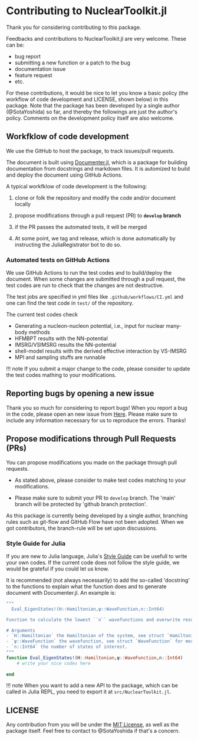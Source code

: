 # Contributing to NuclearToolkit.jl

Thank you for considering contributing to this package.

Feedbacks and contributions to NuclearToolkit.jl are very welcome.
These can be:
- bug report
- submitting a new function or a patch to the bug
- documentation issue
- feature request
- etc.

For these contributions, it would be nice to let you know a basic policy (the workflow of code development and LICENSE, shown below) in this package.
Note that the package has been developed by a single author (@SotaYoshida) so far, and thereby the followings are just the author's policy. Comments on the development policy itself are also welcome.


## Workfklow of code development

We use the GitHub to host the package, to track issues/pull requests.

The document is built using [Documenter.jl](https://juliadocs.github.io/Documenter.jl/stable/),
which is a package for building documentation from docstrings and markdown files.
It is automized to build and deploy the document using GitHub Actions.

A typical workfklow of code development is the following:

1. clone or folk the repository and modify the code and/or document locally

2. propose modifications through a pull request (PR) to **`develop` branch**

3. if the PR passes the automated tests, it will be merged 

4. At some point, we tag and release, which is done automatically by instructing the JuliaRegistrator bot to do so.


### Automated tests on GitHub Actions

We use GitHub Actions to run the test codes and to build/deploy the document.
When some changes are submitted through a pull request, the test codes are run to check that the changes are not destructive.

The test jobs are specified in yml files like `.github/workflows/CI.yml` and one can find the test code in `test/` of the repository.

The current test codes check
- Generating a nucleon-nucleon potential, i.e., input for nuclear many-body methods
- HFMBPT results with the NN-potential
- IMSRG/VSIMSRG results the NN-potential
- shell-model results with the derived effective interaction by VS-IMSRG
- MPI and sampling stuffs are runnable

!!! note
    If you submit a major change to the code, please consider to update the test codes mathing to your modifications.

## Reporting bugs by opening a new issue

Thank you so much for considering to report bugs!
When you report a bug in the code, please open an new issue from [Here](https://github.com/SotaYoshida/NuclearToolkit.jl/issues).
Please make sure to include any information necessary for us to reproduce the errors. Thanks!

## Propose modifications through Pull Requests (PRs)

You can propose modifications you made on the package through pull requests.

* As stated above, please consider to make test codes matching to your modifications.
 
* Please make sure to submit your PR to `develop` branch. The 'main' branch will be protected by 'github branch protection'.

As this package is currently being developed by a single author, branching rules such as git-flow and GitHub Flow have not been adopted.
When we got contributors, the branch-rule will be set upon discussions.


### Style Guide for Julia

If you are new to Julia language, Julia's [Style Guide](https://docs.julialang.org/en/v1/manual/style-guide/) can be usefull to write your own codes. If the current code does not follow the style guide, we would be grateful if you could let us know.

It is recommended (not always necessarily) to add the so-called 'docstring' to the functions to explain what the function does and to generate document with Documenter.jl. An example is:
```julia
"""
  Eval_EigenStates!(H::Hamiltonian,ψ::WaveFunction,n::Int64)

Function to calculate the lowest ``n`` wavefunctions and overwrite results to `ψ`.

# Arguments
- `H::Hamiltonian` the Hamiltonian of the system, see struct `Hamiltonian` for more details.
- `ψ::WaveFunction` the wavefunction, see struct `WaveFunction` for more details.
- `n::Int64` the number of states of interest.
"""
function Eval_EigenStates!(H::Hamiltonian,ψ::WaveFunction,n::Int64)
    # write your nice codes here
    
end
```

!!! note
    When you want to add a new API to the package, which can be called in Julia REPL, you need to export it at `src/NuclearToolkit.jl`.


## LICENSE

Any contribution from you will be under the [MIT License](https://opensource.org/licenses/MIT), as well as the package itself.
Feel free to contact to @SotaYoshida if that's a concern.